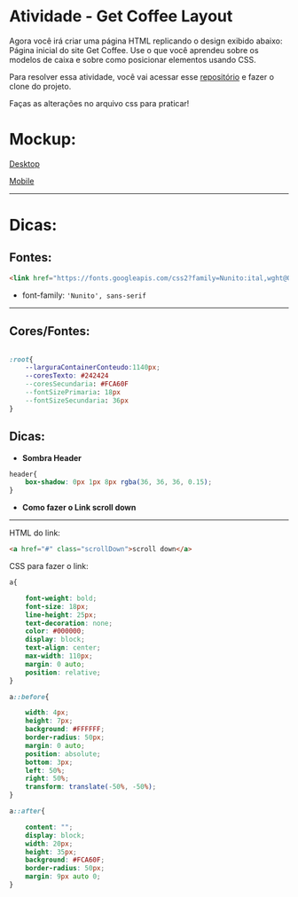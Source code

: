 # Atividade - Get Coffee Layout

Agora você irá criar uma página HTML replicando o design exibido abaixo: Página inicial do site Get Coffee. Use o que você aprendeu sobre os modelos de caixa e sobre como posicionar elementos usando CSS.

Para resolver essa atividade, você vai acessar esse [repositório](https://classroom.github.com/a/qxxqVyg6) e fazer o clone do projeto.

Faças as alterações no arquivo css para praticar!


# Mockup:

<!-- ![Mockup - Desktop](https://files-kenzie-academy-brasil.s3.amazonaws.com/q1/sprint3/coffee2.png) -->

[Desktop](https://files-kenzie-academy-brasil.s3.amazonaws.com/q1/sprint3/coffee2.png)

<!-- ![Mockup - Mobile](https://files-kenzie-academy-brasil.s3.amazonaws.com/q1/sprint3/coffee1.png) -->

[Mobile](https://files-kenzie-academy-brasil.s3.amazonaws.com/q1/sprint3/coffee1.png)

---

# Dicas:

## Fontes:

```html
<link href="https://fonts.googleapis.com/css2?family=Nunito:ital,wght@0,200;0,300;0,400;0,600;0,700;0,800;0,900;1,200;1,300;1,400;1,600;1,700;1,800;1,900&display=swap" rel="stylesheet">
```

- font-family: `'Nunito', sans-serif`

---

## Cores/Fontes:

```css

:root{
    --larguraContainerConteudo:1140px;
    --coresTexto: #242424 
    --coresSecundaria: #FCA60F
    --fontSizePrimaria: 18px
    --fontSizeSecundaria: 36px
}

```

## Dicas:

- __Sombra Header__

```css
header{
    box-shadow: 0px 1px 8px rgba(36, 36, 36, 0.15);
}
```

- __Como fazer o Link scroll down__

---

HTML do link:

```html
<a href="#" class="scrollDown">scroll down</a>
```

CSS para fazer o link: 

```css
a{

    font-weight: bold;
    font-size: 18px;
    line-height: 25px;
    text-decoration: none;
    color: #000000;
    display: block;
    text-align: center;
    max-width: 110px;
    margin: 0 auto;
    position: relative;
}
```

```css
a::before{

    width: 4px;
    height: 7px;
    background: #FFFFFF;
    border-radius: 50px;
    margin: 0 auto;
    position: absolute;
    bottom: 3px;
    left: 50%;
    right: 50%;
    transform: translate(-50%, -50%);
}
```

```css
a::after{

    content: "";
    display: block;
    width: 20px;
    height: 35px;
    background: #FCA60F;
    border-radius: 50px;
    margin: 9px auto 0;
}
```
